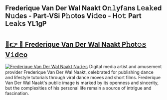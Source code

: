 ## Frederique Van Der Wal Naakt O𝚗𝚕yf𝚊ns L𝚎a𝚔ed N𝚞𝚍es - Part-VSi P𝚑𝚘tos Vi𝚍𝚎o - H𝚘𝚝 Part L𝚎a𝚔s YL1gP

# <h2><a href="http://kf9xt9g.oniu.top/?m=Frederique+Van+Der+Wal+Naakt">🔗👉 🔴 Frederique Van Der Wal Naakt P𝚑ot𝚘𝚜 V𝚒d𝚎o</a></h2>

[![Frederique Van Der Wal Naakt Nu𝚍e𝚜](https://i.imgur.com/0qMVB7G.gif)](http://kf9xt9g.oniu.top/?m=Frederique+Van+Der+Wal+Naakt)
Digital media artist and amusement provider Frederique Van Der Wal Naakt, celebrated for publishing dance and lifestyle tutorials through viral dance moves and short films. Frederique Van Der Wal Naakt's public image is marked by its openness and sincerity, but the complexities of his personal life remain a source of intrigue and fascination.  
